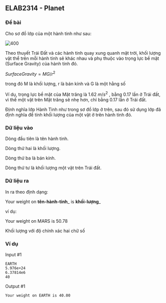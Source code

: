 ## ELAB2314 - Planet

### Đề bài

Cho sơ đồ lớp của một hành tinh như sau:

![400](https://i.imgur.com/8aNIKyo.png)


Theo thuyết Trái Đất và các hành tinh quay xung quanh mặt trời, khối lượng vật thể trên mỗi hành tinh sẽ khác nhau và phụ thuộc vào trọng lực bề mặt (Surface Gravity) của hành tinh đó.

$SurfaceGravity = MG/r^2$

trong đó M là khối lượng, r là bán kính và G là một hằng số

Ví dụ, trọng lực bề mặt của Mặt trăng là 1.62 $m/s^2$ , bằng 0.17 lần ở Trái đất, vì thế một vật trên Mặt trăng sẽ nhẹ hơn, chỉ bằng 0.17 lần ở Trái đất.

Định nghĩa lớp Hành Tinh như trong sơ đồ lớp ở trên, sau đó sử dụng lớp đã định nghĩa để tính khối lượng của một vật ở trên hành tinh đó.

### Dữ liệu vào

Dòng đầu tiên là tên hành tinh.

Dòng thứ hai là khối lượng.

Dòng thứ ba là bán kính.

Dòng thứ tư là khối lượng một vật trên Trái đất.

### Dữ liệu ra

In ra theo định dạng:

Your weight on __tên-hành-tinh___ is __khối-lượng___

ví dụ:

Your weight on MARS is 50.78

Khối lượng với độ chính xác hai chữ số

### Ví dụ

Input #1 
```
EARTH
5.976e+24
6.37814e6
40
```

Output #1 
```
Your weight on EARTH is 40.00
```
